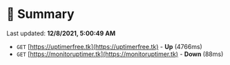 # 📖 Summary
Last updated: **12/8/2021, 5:00:49 AM**

- `GET` [https://uptimerfree.tk](https://uptimerfree.tk) - **Up** (4766ms)
- `GET` [https://monitoruptimer.tk](https://monitoruptimer.tk) - **Down** (88ms)
